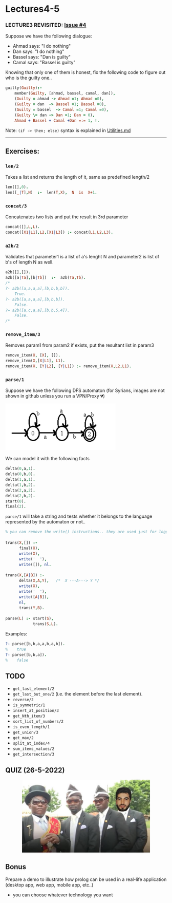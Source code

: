 # Lectures4-5

### LECTURE3 REVISITED: [Issue #4](/../../issues/4)

Suppose we have the following dialogue:

- Ahmad says: "I do nothing"
- Dan says: "I do nothing"
- Bassel says: "Dan is guilty"
- Camal says: "Bassel is guilty"

Knowing that only one of them is honest, fix the following code to figure out who is the guilty one..

```prolog
guilty(Guilty):-
    member(Guilty, [ahmad, bassel, camal, dan]),
    (Guilty = ahmad -> Ahmad =1; Ahmad =0),
    (Guilty = dan  -> Bassel =1; Bassel =0),
    (Guilty = bassel  -> Camal =1; Camal =0),
    (Guilty \= dan -> Dan =1; Dan = 0),
    Ahmad + Bassel + Camal +Dan =:= 1, !.
```

Note: `(if -> then; else)` syntax is explained in [Utilities.md](/Utilities.md)

___________

## Exercises:

### **`len/2`**

Takes a list and returns the length of it, same as predefined length/2

```prolog
len([],0). 
len([_|T],N)  :-  len(T,X),  N  is  X+1.
```

### **`concat/3`**

Concatenates two lists and put the result in 3rd parameter

```prolog
concat([],L,L).
concat([X1|L1],L2,[X1|L3]) :- concat(L1,L2,L3).
```

### **`a2b/2`**

Validates that parameter1 is a list of a's lenght N and parameter2 is list of b's of length N as well.

```prolog
a2b([],[]).
a2b([a|Ta],[b|Tb])  :-  a2b(Ta,Tb).
/*
?- a2b([a,a,a,a],[b,b,b,b]).
    True.
?- a2b([a,a,a,a],[b,b,b]).
    False.
?= a2b([a,c,a,a],[b,b,5,4]).
    False.
/*
```

### **`remove_item/3`**

Removes param1 from param2 if exists, put the resultant list in param3

```prolog
remove_item(X, [X], []).
remove_item(X,[X|L1], L1).
remove_item(X, [Y|L2], [Y|L1]) :- remove_item(X,L2,L1).
```

### **`parse/1`**

Suppose we have the following DFS automaton (for Syrians, images are not shown in github unless you run a VPN/Proxy 💔)

![automaton](/res/automaton.png)

We can model it with the following facts

```prolog
delta(0,a,1).   
delta(0,b,0).
delta(1,a,1).
delta(1,b,2).
delta(2,a,2).
delta(2,b,2).
start(0).
final(2).
```

`parse/1` will take a string and tests whether it belongs to the language represented by the automaton or not.. 

```prolog
% you can remove the write() instructions.. they are used just for logging..

trans(X,[]) :- 
      final(X),
      write(X),
      write('  '),
      write([]), nl.

trans(X,[A|B]) :- 
      delta(X,A,Y),   /*  X ---A---> Y */
      write(X),
      write('  '),
      write([A|B]),
      nl,
      trans(Y,B).  

parse(L) :- start(S), 
            trans(S,L). 
```

Examples:

```prolog
?- parse([b,b,a,a,b,a,b]).
%    true
?- parse([b,b,a]).
%    false
```

## TODO

- `get_last_element/2`
- `get_last_but_one/2` (i.e. the element before the last element).
- `reverse/2`
- `is_symmetric/1`
- `insert_at_position/3`
- `get_Nth_item/3`
- `sort_list_of_numbers/2`
- `is_even_length/1`
- `get_union/3`
- `get_max/2`
- `split_at_index/4`
- `sum_items_values/2`
- `get_intersection/3`


## QUIZ (26-5-2022)

<p align="center">
    <img src="res/me-with-coffin-dancers.PNG" alt="drawing" width="400"/>
</p>

## Bonus

Prepare a demo to illustrate how prolog can be used in a real-life application (desktop app, web app, mobile app, etc..) 
- you can choose whatever technology you want